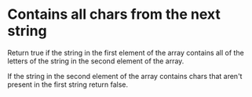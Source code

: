 # Contains all chars from the next string

Return true if the string in the first element of the array contains all of the letters of the string in the second element of the array. 

If the string in the second element of the array contains chars that aren't present in the first string return false.